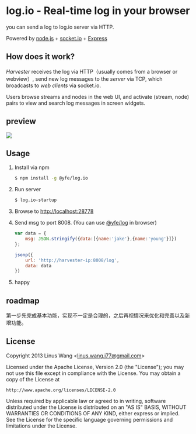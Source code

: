 # log.io - Real-time log in your browser 

you can send a log to log.io server via HTTP.

Powered by [node.js](http://nodejs.org) + [socket.io](http://socket.io) + [Express](http://expressjs.com/)

## How does it work?

*Harvester* receives the log via HTTP（usually comes from a browser or webview）, send new log messages to the *server* via TCP, which broadcasts to *web clients* via socket.io.

Users browse streams and nodes in the web UI, and activate (stream, node) pairs to view and search log messages in screen widgets.

## preview

![](https://notejs.github.io/screen.png)

## Usage

1) Install via npm
    
    ```bash
    $ npm install -g @yfe/log.io
    ```

2) Run server 

    ```bash
    $ log.io-startup
    ```

3) Browse to [http://localhost:28778](http://localhost:28778)

4) Send msg to port 8008. (You can use [@yfe/log](https://github.com/notejs/log) in browser)

    ```javascript
    var data = {
        msg: JSON.stringify({data:[{name:'jake'},{name:'young'}]})
    };
    
    jsonp({
        url: 'http://harvester-ip:8008/log',
        data: data
    })
    ```

5) happy

## roadmap

第一步先完成基本功能，实现不一定是合理的，之后再视情况来优化和完善以及新增功能。

## License 

Copyright 2013 Linus Wang &lt;linus.wang.i77@gmail.com&gt;

Licensed under the Apache License, Version 2.0 (the "License");
you may not use this file except in compliance with the License.
You may obtain a copy of the License at

    http://www.apache.org/licenses/LICENSE-2.0

Unless required by applicable law or agreed to in writing, software
distributed under the License is distributed on an "AS IS" BASIS,
WITHOUT WARRANTIES OR CONDITIONS OF ANY KIND, either express or implied.
See the License for the specific language governing permissions and
limitations under the License.
